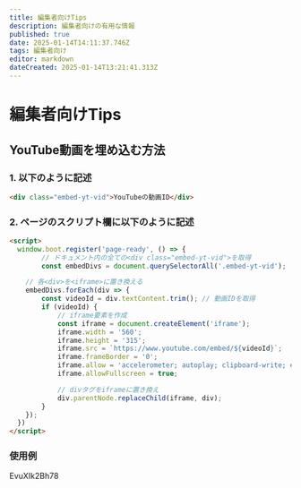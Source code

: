 ```yaml
---
title: 編集者向けTips
description: 編集者向けの有用な情報
published: true
date: 2025-01-14T14:11:37.746Z
tags: 編集者向け
editor: markdown
dateCreated: 2025-01-14T13:21:41.313Z
---
```


# 編集者向けTips

## YouTube動画を埋め込む方法

### 1. 以下のように記述

```html
<div class="embed-yt-vid">YouTubeの動画ID</div>
```

### 2. ページのスクリプト欄に以下のように記述

```html
<script>
  window.boot.register('page-ready', () => {
		// ドキュメント内の全ての<div class="embed-yt-vid">を取得
		const embedDivs = document.querySelectorAll('.embed-yt-vid');

    // 各<div>を<iframe>に置き換える
    embedDivs.forEach(div => {
        const videoId = div.textContent.trim(); // 動画IDを取得
        if (videoId) {
            // iframe要素を作成
            const iframe = document.createElement('iframe');
            iframe.width = '560';
            iframe.height = '315';
            iframe.src = `https://www.youtube.com/embed/${videoId}`;
            iframe.frameBorder = '0';
            iframe.allow = 'accelerometer; autoplay; clipboard-write; encrypted-media; gyroscope; picture-in-picture';
            iframe.allowFullscreen = true;

            // divタグをiframeに置き換え
            div.parentNode.replaceChild(iframe, div);
        }
    });
  })
</script>
```

### 使用例

<div class="embed-yt-vid">EvuXIk2Bh78</div>
